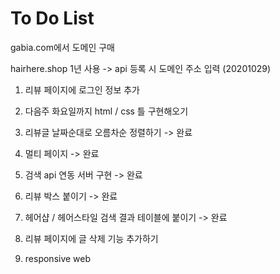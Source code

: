 # To Do List 

gabia.com에서 도메인 구매 

hairhere.shop 1년 사용 -> api 등록 시 도메인 주소 입력 (20201029)


1. 리뷰 페이지에 로그인 정보 추가 

2. 다음주 화요일까지 html / css 틀 구현해오기 

3. 리뷰글 날짜순대로 오름차순 정렬하기 -> 완료 

4. 멀티 페이지 -> 완료 

5. 검색 api 연동 서버 구현 -> 완료 

6. 리뷰 박스 붙이기 -> 완료 

7. 헤어샵 / 헤어스타일 검색 결과 테이블에 붙이기 -> 완료 

8. 리뷰 페이지에 글 삭제 기능 추가하기 

9. responsive web 












